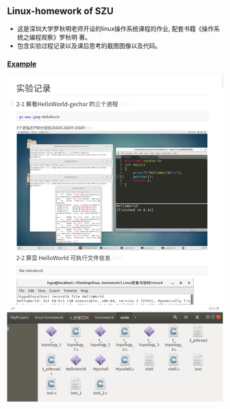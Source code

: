 ## Linux-homework of SZU
* 这是深圳大学罗秋明老师开设的linux操作系统课程的作业, 配套书籍《操作系统之编程观察》罗秋明 著。
* 包含实验过程记录以及课后思考的截图图像以及代码。
### [Example](./7.大作业_在ext2上实现的数据加密存储/README.md)
![image](./example.png)<br>
![image](./example_2.png)
